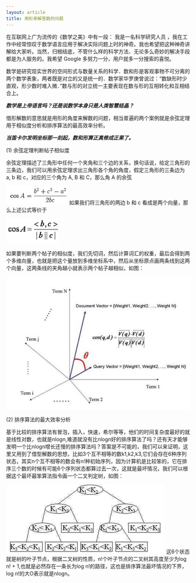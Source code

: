 ```yaml
---
layout: article
title: 用形来解答数的问题
---
```


在互联网上广为流传的《数学之美》中有一段：
我是一名科学研究人员 ，我在工作中经常惊叹于数学语言应用于解决实际问题上时的神奇。我也希望把这种神奇讲解给大家听。当然，归根结底，不管什么样的科学方法、无论多么奇妙的解决手段都是为人服务的。我希望 Google 多努力一分，用户就多一分搜索的喜悦。

数学是研究现实世界的空间形式与数量关系的科学．数和形是客观事物不可分离的两个数学表象，两者既是对立的又是统一的．数学家华罗庚曾说过：“数缺形时少直观，形少数时难入微．”数与形的对立统一主要表现在数与形的互相转化和互相结合上。

***数学是上帝语言吗？还是说数学本身只是人类智慧结晶？***


借形解数的意思就是用形的角度来解数的问题，相当普遍的两个案例就是余弦定理用于相似度分析和排序算法的最高效率分析。

***当笛卡尔发明坐标那一刻起，数和形算正真修成正果了。***

(1) 余弦定理判断帖子相似度

余弦定理描述了三角形中任何一个夹角和三个边的关系，换句话说，给定三角形的三条边，我们可以用余弦定理求出三角形各个角的角度，假定三角形的三条边为 a, b 和 c，对应的三个角为 A, B 和 C，那么角 A 的余弦


![cos](/images/cos1.jpg)
 如果我们将三角形的两边 b 和 c 看成是两个向量，那么上述公式等价于

![cos](/images/cos2.jpg)

如果要判断两个帖子的相似度，我们先切词，然后计算词汇的权重，最后会得到两个多维向量，也就是把这个量放到多维坐标系中，然后从坐标原点画两条线到这两个向量，这两条线的夹角越小就表示两个帖子越相似，如图：

![cos](/images/vector_model.jpg)


(2) 排序算法的最大效率分析

基于比较的排序算法有冒泡，插入，快速，希尔等等，他们的时间复杂度最好的就是线性对数，也就是nlogn,难道就没有比nlogn好的排序算法了吗？还有天才能够发明一个比nlogn增长还慢的排序算法吗？答案是不可能的，我们可以来证明，这里又用到了借型解数的思想，比如3个互不相等的数k1,k2,k3,它们会存在6种序列状态，其实n个互不相等的数会有n!种初始序列，因为计算机是比较笨的，它在排序三个数的时候有可能6个序列状态都算过去一次，这就是最坏情况，我们可以根据这个最坏最笨算法指令画一个二叉判定树，如图：

![cos](/images/sort_complex.jpg)
这6个状态就是树的叶子节点，根据二叉树的性质，n!个叶子节点的二叉树其高度至少为log n! + 1,也就是必然存在一条长为log n!的路径，这也是排序算法最坏情况的下界，log n!的大O表示就是nlogn。


